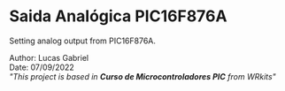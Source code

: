# Saida Analógica PIC16F876A
Setting analog output from PIC16F876A.

Author: Lucas Gabriel <br/>
Date: 07/09/2022 <br/>
_"This project is based in **Curso de Microcontroladores PIC** from WRkits"_
